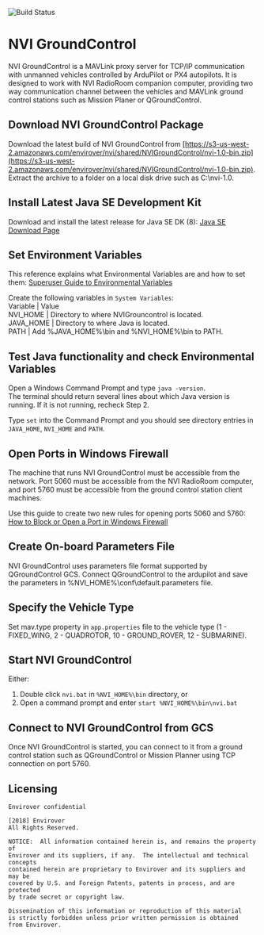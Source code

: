 ![Build Status](https://codebuild.us-west-2.amazonaws.com/badges?uuid=eyJlbmNyeXB0ZWREYXRhIjoicmFlNzBGdXdpOU5VNkVhQnVQWld1cnVET3dqWVN0YnpxNzJWZzVaTXlFYVhxWmZhRkx6N1UwTHJWTUVTRmlxbXN5bHlBVzlTT3l5VGNRREJCMklGNVhVPSIsIml2UGFyYW1ldGVyU3BlYyI6IkxrVDRVUnlqamdBMG1PQTgiLCJtYXRlcmlhbFNldFNlcmlhbCI6MX0%3D&branch=master)

# NVI GroundControl

NVI GroundControl is a MAVLink proxy server for TCP/IP communication with unmanned vehicles controlled by ArduPilot or PX4 autopilots. It is designed to work with NVI RadioRoom companion computer, providing two way communication channel between the vehicles and MAVLink ground control stations such as Mission Planer or QGroundControl.

## Download NVI GroundControl Package

Download the latest build of NVI GroundControl from [https://s3-us-west-2.amazonaws.com/envirover/nvi/shared/NVIGroundControl/nvi-1.0-bin.zip](https://s3-us-west-2.amazonaws.com/envirover/nvi/shared/NVIGroundControl/nvi-1.0-bin.zip). Extract the archive to a folder on a local disk drive such as C:\nvi-1.0.

## Install Latest Java SE Development Kit

Download and install the latest release for Java SE DK (8): [Java SE Download Page](http://www.oracle.com/technetwork/java/javase/downloads/jdk8-downloads-2133151.html)

## Set Environment Variables

This reference explains what Environmental Variables are and how to set them: [Superuser Guide to Environmental Variables](http://www.oracle.com/technetwork/java/javase/downloads/jdk8-downloads-2133151.html)

Create the following variables in `System Variables`:  
Variable  |  Value  
NVI_HOME  |  Directory to where NVIGrouncontrol is located.  
JAVA_HOME |  Directory to where Java is located.  
PATH      |  Add %JAVA_HOME%\bin and %NVI_HOME%\bin to PATH.

## Test Java functionality and check Environmental Variables  

Open a Windows Command Prompt and type `java -version`.  
The terminal should return several lines about which Java version is running. If it is not running, recheck Step 2.  
  
Type `set` into the Command Prompt and you should see directory entries in `JAVA_HOME`, `NVI_HOME` and `PATH`.  

## Open Ports in Windows Firewall

The machine that runs NVI GroundControl must be accessible from the network. Port 5060 must be accessible from the NVI RadioRoom computer, and port 5760 must be accessible from the ground control station client machines.  

Use this guide to create two new rules for opening ports 5060 and 5760: [How to Block or Open a Port in Windows Firewall](http://www.thewindowsclub.com/block-open-port-windows-8-firewall)  

## Create On-board Parameters File
 
NVI GroundControl uses parameters file format supported by QGroundControl GCS. Connect QGroundControl to the ardupilot and save the parameters in %NVI_HOME%\conf\default.parameters file.

## Specify the Vehicle Type

Set mav.type property in `app.properties` file to the vehicle type (1 - FIXED_WING, 2 - QUADROTOR, 10 - GROUND_ROVER, 12 - SUBMARINE).

## Start NVI GroundControl

Either:  
1. Double click `nvi.bat` in `%NVI_HOME%\bin` directory, or  
2. Open a command prompt and enter `start %NVI_HOME%\bin\nvi.bat`  

## Connect to NVI GroundControl from GCS 

Once NVI GroundControl is started, you can connect to it from a ground control station such as QGroundControl or Mission Planner using TCP connection on port 5760. 

## Licensing
```
Envirover confidential

[2018] Envirover
All Rights Reserved.

NOTICE:  All information contained herein is, and remains the property of
Envirover and its suppliers, if any.  The intellectual and technical concepts
contained herein are proprietary to Envirover and its suppliers and may be
covered by U.S. and Foreign Patents, patents in process, and are protected
by trade secret or copyright law.

Dissemination of this information or reproduction of this material
is strictly forbidden unless prior written permission is obtained
from Envirover.
```